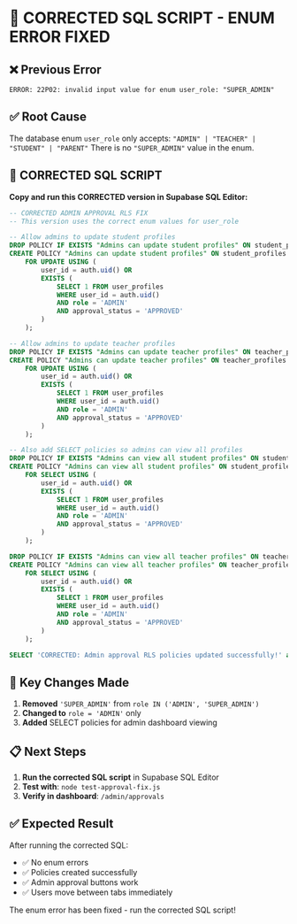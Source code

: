 # 🚨 CORRECTED SQL SCRIPT - ENUM ERROR FIXED

## ❌ Previous Error
```
ERROR: 22P02: invalid input value for enum user_role: "SUPER_ADMIN"
```

## ✅ Root Cause
The database enum `user_role` only accepts: `"ADMIN" | "TEACHER" | "STUDENT" | "PARENT"`
There is no `"SUPER_ADMIN"` value in the enum.

## 🔧 CORRECTED SQL SCRIPT

**Copy and run this CORRECTED version in Supabase SQL Editor:**

```sql
-- CORRECTED ADMIN APPROVAL RLS FIX
-- This version uses the correct enum values for user_role

-- Allow admins to update student profiles
DROP POLICY IF EXISTS "Admins can update student profiles" ON student_profiles;
CREATE POLICY "Admins can update student profiles" ON student_profiles
    FOR UPDATE USING (
        user_id = auth.uid() OR
        EXISTS (
            SELECT 1 FROM user_profiles 
            WHERE user_id = auth.uid() 
            AND role = 'ADMIN'
            AND approval_status = 'APPROVED'
        )
    );

-- Allow admins to update teacher profiles  
DROP POLICY IF EXISTS "Admins can update teacher profiles" ON teacher_profiles;
CREATE POLICY "Admins can update teacher profiles" ON teacher_profiles
    FOR UPDATE USING (
        user_id = auth.uid() OR
        EXISTS (
            SELECT 1 FROM user_profiles 
            WHERE user_id = auth.uid() 
            AND role = 'ADMIN'
            AND approval_status = 'APPROVED'
        )
    );

-- Also add SELECT policies so admins can view all profiles
DROP POLICY IF EXISTS "Admins can view all student profiles" ON student_profiles;
CREATE POLICY "Admins can view all student profiles" ON student_profiles
    FOR SELECT USING (
        user_id = auth.uid() OR
        EXISTS (
            SELECT 1 FROM user_profiles 
            WHERE user_id = auth.uid() 
            AND role = 'ADMIN'
            AND approval_status = 'APPROVED'
        )
    );

DROP POLICY IF EXISTS "Admins can view all teacher profiles" ON teacher_profiles;
CREATE POLICY "Admins can view all teacher profiles" ON teacher_profiles
    FOR SELECT USING (
        user_id = auth.uid() OR
        EXISTS (
            SELECT 1 FROM user_profiles 
            WHERE user_id = auth.uid() 
            AND role = 'ADMIN'
            AND approval_status = 'APPROVED'
        )
    );

SELECT 'CORRECTED: Admin approval RLS policies updated successfully!' as result;
```

## 🎯 Key Changes Made

1. **Removed** `'SUPER_ADMIN'` from `role IN ('ADMIN', 'SUPER_ADMIN')`
2. **Changed to** `role = 'ADMIN'` only
3. **Added** SELECT policies for admin dashboard viewing

## 📋 Next Steps

1. **Run the corrected SQL script** in Supabase SQL Editor
2. **Test with**: `node test-approval-fix.js`
3. **Verify in dashboard**: `/admin/approvals`

## ✅ Expected Result

After running the corrected SQL:
- ✅ No enum errors
- ✅ Policies created successfully
- ✅ Admin approval buttons work
- ✅ Users move between tabs immediately

The enum error has been fixed - run the corrected SQL script!
